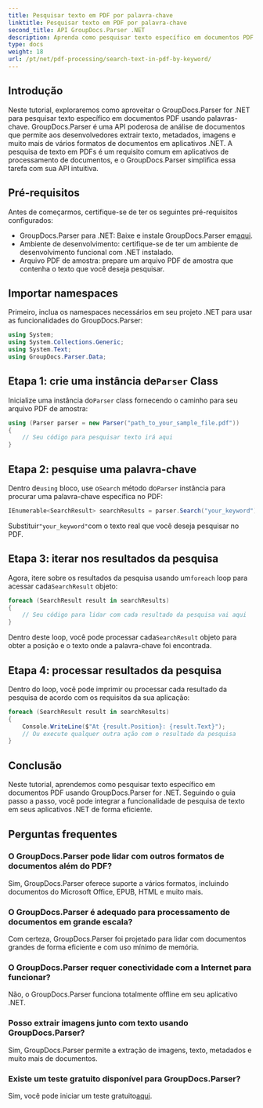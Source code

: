 ```yaml
---
title: Pesquisar texto em PDF por palavra-chave
linktitle: Pesquisar texto em PDF por palavra-chave
second_title: API GroupDocs.Parser .NET
description: Aprenda como pesquisar texto específico em documentos PDF usando GroupDocs.Parser for .NET. Integre recursos poderosos de pesquisa de texto ao seu .NET com eficiência.
type: docs
weight: 18
url: /pt/net/pdf-processing/search-text-in-pdf-by-keyword/
---
```

## Introdução
Neste tutorial, exploraremos como aproveitar o GroupDocs.Parser for .NET para pesquisar texto específico em documentos PDF usando palavras-chave. GroupDocs.Parser é uma API poderosa de análise de documentos que permite aos desenvolvedores extrair texto, metadados, imagens e muito mais de vários formatos de documentos em aplicativos .NET. A pesquisa de texto em PDFs é um requisito comum em aplicativos de processamento de documentos, e o GroupDocs.Parser simplifica essa tarefa com sua API intuitiva.
## Pré-requisitos
Antes de começarmos, certifique-se de ter os seguintes pré-requisitos configurados:
-  GroupDocs.Parser para .NET: Baixe e instale GroupDocs.Parser em[aqui](https://releases.groupdocs.com/parser/net/).
- Ambiente de desenvolvimento: certifique-se de ter um ambiente de desenvolvimento funcional com .NET instalado.
- Arquivo PDF de amostra: prepare um arquivo PDF de amostra que contenha o texto que você deseja pesquisar.

## Importar namespaces
Primeiro, inclua os namespaces necessários em seu projeto .NET para usar as funcionalidades do GroupDocs.Parser:
```csharp
using System;
using System.Collections.Generic;
using System.Text;
using GroupDocs.Parser.Data;
```
##  Etapa 1: crie uma instância de`Parser` Class
 Inicialize uma instância do`Parser` class fornecendo o caminho para seu arquivo PDF de amostra:
```csharp
using (Parser parser = new Parser("path_to_your_sample_file.pdf"))
{
    // Seu código para pesquisar texto irá aqui
}
```
## Etapa 2: pesquise uma palavra-chave
 Dentro de`using` bloco, use o`Search` método do`Parser` instância para procurar uma palavra-chave específica no PDF:
```csharp
IEnumerable<SearchResult> searchResults = parser.Search("your_keyword");
```
 Substituir`"your_keyword"`com o texto real que você deseja pesquisar no PDF.
## Etapa 3: iterar nos resultados da pesquisa
 Agora, itere sobre os resultados da pesquisa usando um`foreach` loop para acessar cada`SearchResult` objeto:
```csharp
foreach (SearchResult result in searchResults)
{
    // Seu código para lidar com cada resultado da pesquisa vai aqui
}
```
 Dentro deste loop, você pode processar cada`SearchResult` objeto para obter a posição e o texto onde a palavra-chave foi encontrada.
## Etapa 4: processar resultados da pesquisa
Dentro do loop, você pode imprimir ou processar cada resultado da pesquisa de acordo com os requisitos da sua aplicação:
```csharp
foreach (SearchResult result in searchResults)
{
    Console.WriteLine($"At {result.Position}: {result.Text}");
    // Ou execute qualquer outra ação com o resultado da pesquisa
}
```

## Conclusão
Neste tutorial, aprendemos como pesquisar texto específico em documentos PDF usando GroupDocs.Parser for .NET. Seguindo o guia passo a passo, você pode integrar a funcionalidade de pesquisa de texto em seus aplicativos .NET de forma eficiente.

## Perguntas frequentes
### O GroupDocs.Parser pode lidar com outros formatos de documentos além do PDF?
Sim, GroupDocs.Parser oferece suporte a vários formatos, incluindo documentos do Microsoft Office, EPUB, HTML e muito mais.
### O GroupDocs.Parser é adequado para processamento de documentos em grande escala?
Com certeza, GroupDocs.Parser foi projetado para lidar com documentos grandes de forma eficiente e com uso mínimo de memória.
### O GroupDocs.Parser requer conectividade com a Internet para funcionar?
Não, o GroupDocs.Parser funciona totalmente offline em seu aplicativo .NET.
### Posso extrair imagens junto com texto usando GroupDocs.Parser?
Sim, GroupDocs.Parser permite a extração de imagens, texto, metadados e muito mais de documentos.
### Existe um teste gratuito disponível para GroupDocs.Parser?
 Sim, você pode iniciar um teste gratuito[aqui](https://releases.groupdocs.com/).